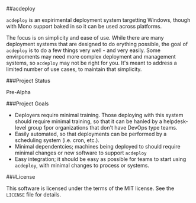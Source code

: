 ##acdeploy

`acdeploy` is an expirimental deployment system targetting Windows, though with Mono support baked in so it can be used across platforms. 

The focus is on simplicity and ease of use. While there are many deployment systems that are designed to do erything possible, the goal of `acdeploy` is to do a few things very well - and very easily. Some envirpoments may need more complex deployment and management systems, so `acdeploy` may not be right for you. It's meant to address a limited number of use cases, to maintain that simplicity.

###Project Status

Pre-Alpha

###Project Goals

 - Deployers require minimal training. Those deploying with this system should require minimal training, so that it can be hanled by a helpdesk-level group fpor organizations that don't have DevOps type teams.
 - Easily automated, so that deployments can be performed by a scheduling system (i.e. cron, etc.).
 - Minimal dependentcies; machines being deployed to should require minimal changes or new software to support `acdeploy`
 - Easy integration; it should be easy as possible for teams to start using `acdeploy`, with minimal changes to process or systems.
 
 
 ###License
 
 This software is licensed under the terms of the MIT license. See the `LICENSE` file for details.
 